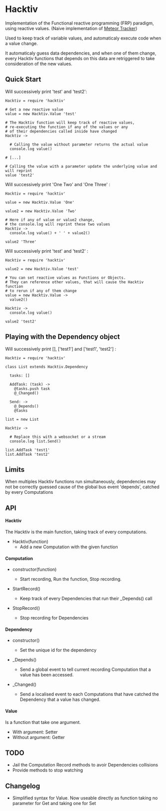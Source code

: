 # Hacktiv

Implementation of the Functional reactive programming (FRP) paradigm, using reactive values. (Naive implementation of [Meteor Tracker](https://github.com/meteor/meteor/wiki/Tracker-Manual))

Used to keep track of variable values, and automaticaly execute code when a value change.

It automaticaly guess data dependencies, and when one of them change, every Hacktiv
functions that depends on this data are retriggered to take consideration of the new values.

## Quick Start

Will successively print 'test' and 'test2':

```coffee-script
Hacktiv = require 'hacktiv'

# Get a new reactive value
value = new Hacktiv.Value 'test'

# The Hacktiv function will keep track of reactive values,
# re-executing the function if any of the values or any
# of their dependencies called inside have changed
Hacktiv ->

  # Calling the value without parameter returns the actual value
  console.log value()

# [...]

# Calling the value with a parameter update the underlying value and will reprint
value 'test2'
```

Will successively print 'One Two' and 'One Three' :

```coffee-script
Hacktiv = require 'hacktiv'

value = new Hacktiv.Value 'One'

value2 = new Hacktiv.Value 'Two'

# Here if any of value or value2 change,
# the console.log will reprint these two values
Hacktiv ->
  console.log value() + ' ' + value2()

value2 'Three'
```

Will successively print 'test' and 'test2' :

```coffee-script
Hacktiv = require 'hacktiv'

value2 = new Hacktiv.Value 'test'

# You can set reactive values as Functions or Objects.
# They can reference other values, that will cause the Hacktiv function
# to rerun if any of them change
value = new Hacktiv.Value ->
  value2()

Hacktiv ->
  console.log value()

value2 'test2'
```

## Playing with the Dependency object

Will successively print [], ['test1'] and ['test1', 'test2'] :

```coffee-script
Hacktiv = require 'hacktiv'

class List extends Hacktiv.Dependency

  tasks: []

  AddTask: (task) ->
    @tasks.push task
    @_Changed()

  Send: ->
    @_Depends()
    @tasks

list = new List

Hacktiv ->

  # Replace this with a websocket or a stream
  console.log list.Send()

list.AddTask 'test1'
list.AddTask 'test2'

```

## Limits

When multiples Hacktiv functions run simultaneously, dependencies may not be
correctly guessed cause of the global bus event 'depends', catched by every Computations

## API

#### Hacktiv

The Hacktiv is the main function, taking track of every computations.

- Hacktiv(function)
  - Add a new Computation with the given function

#### Computation

- constructor(function)
  - Start recording, Run the function, Stop recording.

- StartRecord()
  - Keep track of every Dependencies that run their _Depends() call

- StopRecord()
  - Stop recording for Dependencies

#### Dependency

- constructor()
  - Set the unique id for the dependency

- _Depends()
  - Send a global event to tell current recording Computation that a value has been accessed.

- _Changed()
  - Send a localised event to each Computations that
  have catched the Dependency that a value has changed.


#### Value

Is a function that take one argument.

- With argument: Setter
- Without argument: Getter

## TODO

 - Jail the Computation Record methods to avoir Dependencies collisions
 - Provide methods to stop watching

## Changelog

 - Simplified syntax for Value. Now useable directly as function taking no parameter for Get and taking one for Set
